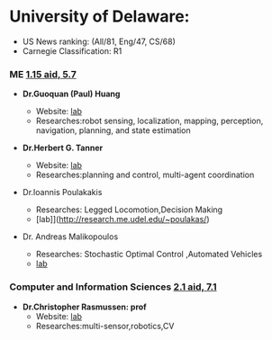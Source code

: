 # University of Delaware:
- US News ranking: (All/81, Eng/47, CS/68)
- Carnegie Classification: R1

### ME [1.15 aid, 5.7](http://grad.udel.edu/apply/application-deadlines/)
- **Dr.Guoquan (Paul) Huang**
    - Website: [lab](https://sites.udel.edu/robot/)
    - Researches:robot sensing, localization, mapping, perception, navigation, planning, and state estimation

- **Dr.Herbert G. Tanner**
    - Website: [lab](http://research.me.udel.edu/~btanner/Herbert_G._Tanner/Home.html)
    - Researches:planning and control, multi-agent coordination

- Dr.Ioannis Poulakakis
    + Researches: Legged Locomotion,Decision Making
    + [lab]](http://research.me.udel.edu/~poulakas/)

- Dr. Andreas Malikopoulos
    - Researches: Stochastic Optimal Control ,Automated Vehicles
    - [lab](https://sites.udel.edu/ids-lab/people/)

### Computer and Information Sciences [2.1 aid, 7.1](http://grad.udel.edu/apply/application-deadlines/)

- **Dr.Christopher Rasmussen: prof**
    - Website: [lab](http://nameless.cis.udel.edu/index.html)
    - Researches:multi-sensor,robotics,CV